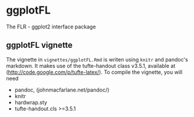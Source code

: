 # ggplotFL

The FLR - ggplot2 interface package

## ggplotFL vignette

The vignette in `vignettes/ggplotFL.Rmd` is writen using `knitr` and pandoc's markdown. It makes use of the tufte-handout class v3.5.1, available at (http://code.google.com/p/tufte-latex/). To compile the vignette, you will need

- pandoc, (johnmacfarlane.net/pandoc/)
- knitr
- hardwrap.sty
- tufte-handout.cls >=3.5.1
